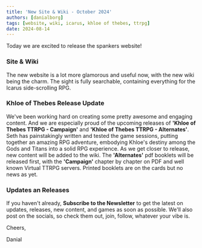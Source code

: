 ```yaml
---
title: 'New Site & Wiki - October 2024'
authors: [danialborg]
tags: [website, wiki, icarus, khloe of thebes, ttrpg]
date: 2024-08-14
---
```


Today we are excited to release the spankers website!

### Site & Wiki

The new website is a lot more glamorous and useful now, with the new wiki being the charm. The sight is fully searchable, containing everything for the Icarus side-scrolling RPG.

### Khloe of Thebes Release Update

We've been working hard on creating some pretty awesome and engaging content. And we are especially proud of the upcoming releases of **'Khloe of Thebes TTRPG - Campaign'** and **'Khloe of Thebes TTRPG - Alternates'**. Seth has painstakingly written and tested the game sessions, putting together an amazing RPG adventure, embodying Khloe's destiny among the Gods and Titans into a solid RPG experience.
As we get closer to release, new content will be added to the wiki. The **'Alternates'** pdf booklets will be released first, with the **'Campaign'** chapter by chapter on PDF and well known Virtual TTRPG servers. Printed booklets are on the cards but no news as yet.

### Updates an Releases

If you haven't already, **Subscribe to the Newsletter** to get the latest on updates, releases, new content, and games as soon as possible. We'll also post on the socials, so check them out, join, follow, whatever your vibe is.

Cheers,

Danial
